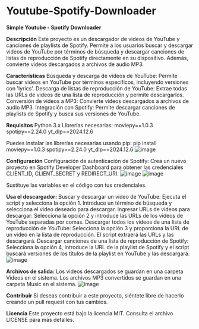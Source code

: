 # Youtube-Spotify-Downloader
**Simple Youtube - Spotify Downloader**

**Descripción**
Este proyecto es un descargador de videos de YouTube y canciones de playlists de Spotify. Permite a los usuarios buscar y descargar videos de YouTube por términos de búsqueda y descargar canciones de listas de reproducción de Spotify directamente en su dispositivo. Además, convierte videos descargados a archivos de audio MP3.

**Características**
Búsqueda y descarga de videos de YouTube: Permite buscar videos en YouTube por términos específicos, incluyendo versiones con 'lyrics'.
Descarga de listas de reproducción de YouTube: Extrae todas las URLs de videos de una lista de reproducción y permite descargarlos.
Conversión de videos a MP3: Convierte videos descargados a archivos de audio MP3.
Integración con Spotify: Permite descargar canciones de playlists de Spotify y busca sus versiones de YouTube.

**Requisitos**
Python 3.x
Librerías necesarias:
moviepy==1.0.3
spotipy==2.24.0
yt_dlp==2024.12.6


Puedes instalar las librerías necesarias usando pip:
pip install moviepy==1.0.3 spotipy==2.24.0 yt_dlp==2024.12.6
![image](https://github.com/user-attachments/assets/0e599e91-0357-4db5-b1f9-074f281b5578)

**Configuración**
Configuración de autenticación de Spotify:
Crea un nuevo proyecto en Spotify Developer Dashboard para obtener las credenciales CLIENT_ID, CLIENT_SECRET y REDIRECT_URI.
![image](https://github.com/user-attachments/assets/fd0dc34e-abe1-4f51-b0fa-d16b6aa864e2)
![image](https://github.com/user-attachments/assets/5847b77e-ae95-4784-a3db-8bdcbabc235b)


Sustituye las variables en el código con tus credenciales.

**Usa el descargador:**
Buscar y descargar un video de YouTube: Ejecuta el script y selecciona la opción 1. Introduce un término de búsqueda y selecciona el video deseado para descargar.
Ingresar URLs de videos para descargar: Selecciona la opción 2 y introduce las URLs de los videos de YouTube separadas por comas.
Descargar todos los videos de una lista de reproducción de YouTube: Selecciona la opción 3 y proporciona la URL de un video en la lista de reproducción. El script extraerá las URLs y las descargará.
Descargar canciones de una lista de reproducción de Spotify: Selecciona la opción 4, introduce la URL de la playlist de Spotify y el script buscará versiones de los títulos de la playlist en YouTube y las descargará.
![image](https://github.com/user-attachments/assets/a4778f82-611c-46ce-9465-69f143deda81)


**Archivos de salida:**
Los videos descargados se guardan en una carpeta Videos en el sistema.
Los archivos MP3 convertidos se guardan en una carpeta Music en el sistema.
![image](https://github.com/user-attachments/assets/a65db2c9-70d0-489e-9643-6be071c998af)


**Contribuir**
Si deseas contribuir a este proyecto, siéntete libre de hacerlo creando un pull request con tus cambios.

**Licencia**
Este proyecto está bajo la licencia MIT. Consulta el archivo LICENSE para más detalles.
